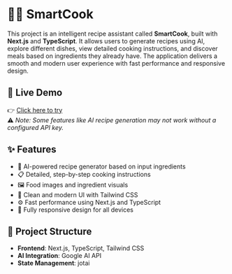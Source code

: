 # 🧠🍳 SmartCook

This project is an intelligent recipe assistant called **SmartCook**, built with **Next.js** and **TypeScript**. It allows users to generate recipes using AI, explore different dishes, view detailed cooking instructions, and discover meals based on ingredients they already have. The application delivers a smooth and modern user experience with fast performance and responsive design.

## 🔗 Live Demo

👉 [Click here to try](https://smart-cook-tj.vercel.app/)  
⚠️ *Note: Some features like AI recipe generation may not work without a configured API key.*

## ✨ Features

- 🤖 AI-powered recipe generator based on input ingredients  
- 📋 Detailed, step-by-step cooking instructions  
- 🖼 Food images and ingredient visuals  
- 🎨 Clean and modern UI with Tailwind CSS  
- ⚙️ Fast performance using Next.js and TypeScript  
- 📱 Fully responsive design for all devices

## 📁 Project Structure

- **Frontend**: Next.js, TypeScript, Tailwind CSS  
- **AI Integration**: Google AI API  
- **State Management**: jotai

